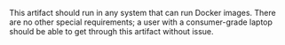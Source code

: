 This artifact should run in any system that can run Docker images. 
There are no other special requirements; a user with a consumer-grade laptop should be able to get through this artifact without issue.
